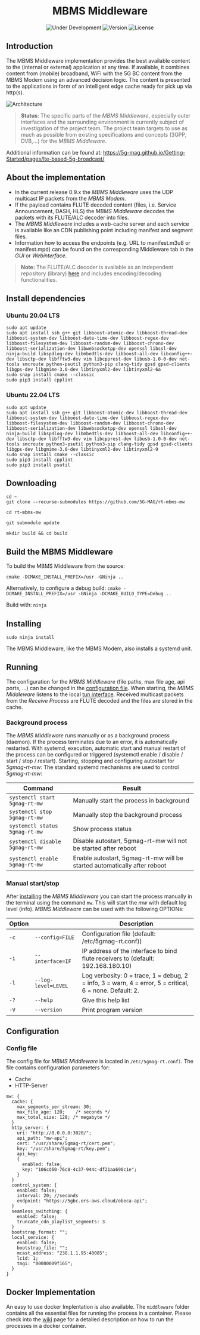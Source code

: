 <h1 align="center">MBMS Middleware</h1>
<p align="center">
  <img src="https://img.shields.io/badge/Status-Under_Development-yellow" alt="Under Development">
  <img src="https://img.shields.io/github/v/tag/5G-MAG/rt-mbms-mw?label=version" alt="Version">
  <img src="https://img.shields.io/badge/License-AGPL_v3-blue.svg" alt="License">
</p>

## Introduction

The MBMS Middleware implementation provides the best available content to the (internal or external) application at any time. If available, it combines content from (mobile) broadband, WiFi with the 5G BC content from the MBMS Modem using an advanced decision logic. The content is presented to the applications in form of an intelligent edge cache ready for pick up via http(s).

![Architecture](https://github.com/5G-MAG/Getting-Started/blob/main/media/architecture/5G-MAG%20RT%20Architecture%20Current%20Architecture%205G%20Media%20Client%20v8.drawio.png)

> **Status**: The specific parts of the *MBMS Middleware*, especially outer interfaces and the surrounding environment is currently subject of investigation of the project team.  The project team targets to use as much as possible from existing specifications and concepts (3GPP, DVB,...) for the *MBMS Middleware*.

Additional information can be found at: https://5g-mag.github.io/Getting-Started/pages/lte-based-5g-broadcast/

## About the implementation
* In the current release 0.9.x the *MBMS Middleware* uses the UDP multicast IP packets from the *MBMS Modem*.
* If the payload contains FLUTE decoded content (files, i.e. Service Announcement, DASH, HLS) the *MBMS Middleware* decodes the packets with its FLUTE/ALC decoder into files.
* The *MBMS Middleware* includes a web-cache server and each service is available like an CDN publishing point including manifest and segment files.
* Information how to access the endpoints (e.g. URL to manifest.m3u8 or manifest.mpd) can be found on the corresponding Middleware tab in the *GUI* or *Webinterface*.
> **Note:** The FLUTE/ALC decoder is available as an independent repository (library) [here](https://github.com/5G-MAG/libflute) and includes encoding/decoding functionalities.

## Install dependencies

### Ubuntu 20.04 LTS

````
sudo apt update
sudo apt install ssh g++ git libboost-atomic-dev libboost-thread-dev libboost-system-dev libboost-date-time-dev libboost-regex-dev libboost-filesystem-dev libboost-random-dev libboost-chrono-dev libboost-serialization-dev libwebsocketpp-dev openssl libssl-dev ninja-build libspdlog-dev libmbedtls-dev libboost-all-dev libconfig++-dev libsctp-dev libfftw3-dev vim libcpprest-dev libusb-1.0-0-dev net-tools smcroute python-psutil python3-pip clang-tidy gpsd gpsd-clients libgps-dev libgmime-3.0-dev libtinyxml2-dev libtinyxml2-6a
sudo snap install cmake --classic
sudo pip3 install cpplint
````

### Ubuntu 22.04 LTS
````
sudo apt update
sudo apt install ssh g++ git libboost-atomic-dev libboost-thread-dev libboost-system-dev libboost-date-time-dev libboost-regex-dev libboost-filesystem-dev libboost-random-dev libboost-chrono-dev libboost-serialization-dev libwebsocketpp-dev openssl libssl-dev ninja-build libspdlog-dev libmbedtls-dev libboost-all-dev libconfig++-dev libsctp-dev libfftw3-dev vim libcpprest-dev libusb-1.0-0-dev net-tools smcroute python3-psutil python3-pip clang-tidy gpsd gpsd-clients libgps-dev libgmime-3.0-dev libtinyxml2-dev libtinyxml2-9
sudo snap install cmake --classic
sudo pip3 install cpplint
sudo pip3 install psutil
````
## Downloading

````
cd ~
git clone --recurse-submodules https://github.com/5G-MAG/rt-mbms-mw

cd rt-mbms-mw

git submodule update

mkdir build && cd build
````

## Build the MBMS Middleware

To build the MBMS Middleware from the source:

`` cmake -DCMAKE_INSTALL_PREFIX=/usr -GNinja .. ``

Alternatively, to configure a debug build:
`` cmake -DCMAKE_INSTALL_PREFIX=/usr -GNinja -DCMAKE_BUILD_TYPE=Debug .. ``

Build with:
`` ninja ``

## Installing

`` sudo ninja install `` 

The MBMS Middleware, like the MBMS Modem, also installs a systemd unit.

## Running
The configuration for the *MBMS Middleware* (file paths, max file age, api ports, ...) can be changed in the <a href="#config-file">configuration file</a>.
When starting, the *MBMS Middleware* listens to the local [tun interface](https://github.com/5G-MAG/Documentation-and-Architecture/wiki/MBMS-Modem#multicast-routing). Received multicast packets from the *Receive Process* are FLUTE decoded and the files are stored in the cache.

### Background process
The *MBMS Middleware* runs manually or as a background process (daemon).
If the process terminates due to an error, it is automatically restarted. With systemd, execution, automatic start and manual restart of the process can be configured or triggered (systemctl enable / disable / start / stop / restart).
Starting, stopping and configuring autostart for *5gmag-rt-mw*: The standard systemd mechanisms are used to control *5gmag-rt-mw*:

| Command| Result |
| ------------- |-------------|
|  `` systemctl start 5gmag-rt-mw `` | Manually start the process in background |
|  `` systemctl stop 5gmag-rt-mw `` | Manually stop the background process |
|  `` systemctl status 5gmag-rt-mw `` | Show process status |
|  `` systemctl disable 5gmag-rt-mw `` | Disable autostart, 5gmag-rt-mw will not be started after reboot |
|  `` systemctl enable 5gmag-rt-mw `` | Enable autostart, 5gmag-rt-mw will be started automatically after reboot |

### Manual start/stop
After [installing](https://github.com/5G-MAG/rt-mbms-mw#readme) the *MBMS Middleware* you can start the process manually in the terminal using the command ``mw``. This will start the *mw* with default log level (info). *MBMS Middleware* can be used with the following OPTIONs:

| Option | | Description |
| ------------- |---|-------------|
|  `` -c `` | `` --config=FILE `` | Configuration file (default: /etc/5gmag-rt.conf)) |
|  `` -i `` | `` --interface=IF `` | IP address of the interface to bind flute receivers to (default: 192.168.180.10) |
|  `` -l `` | `` --log-level=LEVEL  `` | Log verbosity: 0 = trace, 1 = debug, 2 = info, 3 = warn, 4 = error, 5 = critical, 6 = none. Default: 2. |
|  `` -? `` | `` --help `` | Give this help list |
|  `` -V `` | `` --version `` | Print program version |

## Configuration
### Config file

The config file for *MBMS Middleware* is located in ``/etc/5gmag-rt.conf)``. The file contains configuration parameters for:
* Cache
* HTTP-Server

````
mw: {
  cache: { 
    max_segments_per_stream: 30;
    max_file_age: 120;    /* seconds */
    max_total_size: 128; /* megabyte */
  }
  http_server: {
    uri: "http://0.0.0.0:3020/";
    api_path: "mw-api";
    cert: "/usr/share/5gmag-rt/cert.pem";
    key: "/usr/share/5gmag-rt/key.pem";
    api_key:
    {
      enabled: false;
      key: "106cd60-76c8-4c37-944c-df21aa690c1e";
    }
  }
  control_system: {
    enabled: false;
    interval: 20; //seconds
    endpoint: "https://5gbc.ors-aws.cloud/obeca-api";
  }
  seamless_switching: {
    enabled: false;
    truncate_cdn_playlist_segments: 3
  }
  bootstrap_format: "";
  local_service: {
    enabled: false;
    bootstrap_file: "";
    mcast_address: "238.1.1.95:40085";
    lcid: 1;
    tmgi: "00000009f165";
  }
}

````
## Docker Implementation

An easy to use docker Implentation is also available. The `middleware` folder contains all the essential files for running the process in a container. Please check into the [wiki](https://github.com/5G-MAG/Documentation-and-Architecture/wiki/5G-MAG-Reference-Tools:-Docker-Implementation-of-RT-MBMS-processes) page for a detailed description on how to run the processes in a docker container. 
